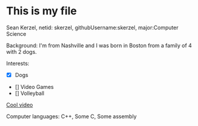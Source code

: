 # This is my file
Sean Kerzel, netid: skerzel, githubUsername:skerzel, major:Computer Science

Background: I'm from Nashville and I was born in Boston from a family of 4 with 2 dogs.


Interests:
- [x] Dogs
- [] Video Games
- [] Volleyball

[Cool video](https://www.youtube.com/watch?v=dQw4w9WgXcQ)

Computer languages: C++, Some C, Some assembly
